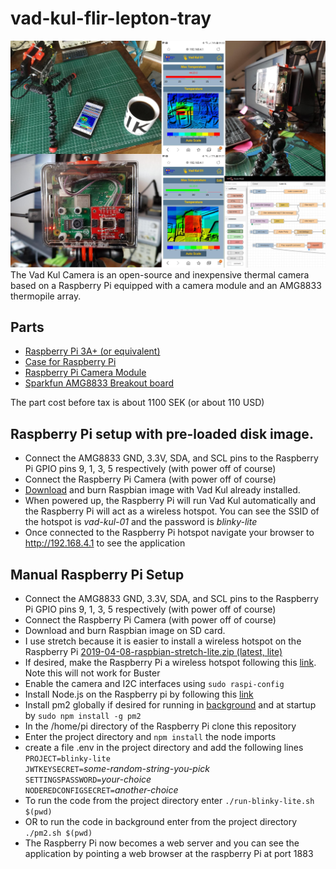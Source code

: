 # vad-kul-flir-lepton-tray
![vad-kul-montage](Vad-Kul-Montage.jpg)  
The Vad Kul Camera is an open-source and inexpensive thermal camera based on a Raspberry Pi equipped with a camera module and an AMG8833 thermopile array.
## Parts
- [Raspberry Pi 3A+ (or equivalent)](https://www.electrokit.com/en/product/raspberry-pi-3-model-a/)
- [Case for Raspberry Pi](https://www.electrokit.com/en/product/enclosure-for-raspberry-pi-mod-a-transparent-smoke/)
- [Raspberry Pi Camera Module](https://www.electrokit.com/en/product/camera-module-for-raspberry-pi-v-2/)
- [Sparkfun AMG8833 Breakout board](https://www.electrokit.com/en/product/grid-eye-amg8833-monterad-pa-kort/)  

The part cost before tax is about 1100 SEK (or about 110 USD)
## Raspberry Pi setup with pre-loaded disk image.
- Connect the AMG8833 GND, 3.3V, SDA, and SCL pins to the Raspberry Pi GPIO pins 9, 1, 3, 5 respectively (with power off of course)
- Connect the Raspberry Pi Camera (with power off of course)
- [Download](https://www.dropbox.com/s/j3wf9a0tfl4xb0a/vad-kul-tray.zip?dl=0) and burn Raspbian image with Vad Kul already installed.
- When powered up, the Raspberry Pi will run Vad Kul automatically and the Raspberry Pi will act as a wireless hotspot. You can see the SSID of the hotspot is *vad-kul-01* and the password is *blinky-lite*
- Once connected to the Raspberry Pi hotspot navigate your browser to http://192.168.4.1 to see the application

## Manual Raspberry Pi Setup
- Connect the AMG8833 GND, 3.3V, SDA, and SCL pins to the Raspberry Pi GPIO pins 9, 1, 3, 5 respectively (with power off of course)
- Connect the Raspberry Pi Camera (with power off of course)
- Download and burn Raspbian image on SD card.
 - I use stretch because it is easier to install a wireless hotspot on the Raspberry Pi [2019-04-08-raspbian-stretch-lite.zip (latest, lite)](http://downloads.raspberrypi.org/raspbian_lite/images/raspbian_lite-2019-04-09/2019-04-08-raspbian-stretch-lite.zip)
- If desired, make the Raspberry Pi a wireless hotspot following this [link](https://thepi.io/how-to-use-your-raspberry-pi-as-a-wireless-access-point/). Note this will not work for Buster
- Enable the camera and I2C interfaces using `sudo raspi-config`
- Install Node.js on the Raspberry pi by following this [link](https://www.instructables.com/id/Install-Nodejs-and-Npm-on-Raspberry-Pi/)
- Install pm2 globally if desired for running in [background](https://nodered.org/docs/faq/starting-node-red-on-boot) and at startup by `sudo npm install -g pm2`
- In the /home/pi directory of the Raspberry Pi clone this repository
- Enter the project directory and `npm install` the node imports
- create a file .env in the project directory and add the following lines  
`PROJECT=blinky-lite`  
`JWTKEYSECRET=`*some-random-string-you-pick*  
`SETTINGSPASSWORD=`*your-choice*  
`NODEREDCONFIGSECRET=`*another-choice*
- To run the code from the project directory enter `./run-blinky-lite.sh $(pwd)`
- OR to run the code in background enter from the project directory `./pm2.sh $(pwd)`
 - The Raspberry Pi now becomes a web server and you can see the application by pointing a web browser at the raspberry Pi at port 1883  
